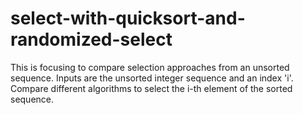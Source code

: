 # select-with-quicksort-and-randomized-select
This is focusing to compare selection approaches from an unsorted sequence. Inputs are the unsorted integer sequence and an index 'i'. Compare different algorithms to select the i-th element of the sorted sequence. 
